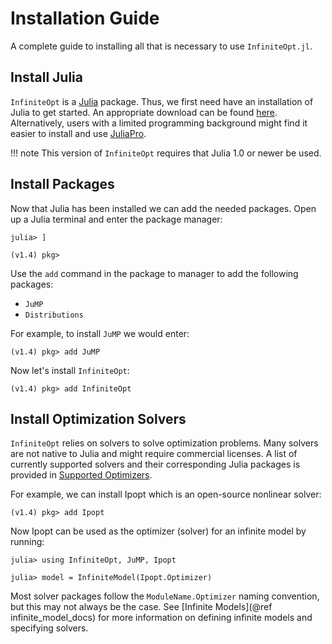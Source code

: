# Installation Guide
A complete guide to installing all that is necessary to use `InfiniteOpt.jl`.

## Install Julia
`InfiniteOpt` is a [Julia](https://julialang.org/) package. Thus, we first need
have an installation of Julia to get started. An appropriate download can be
found [here](https://julialang.org/downloads/). Alternatively, users with a
limited programming background might find it easier to install and use
[JuliaPro](https://juliacomputing.com/products/juliapro.html).

!!! note
    This version of `InfiniteOpt` requires that Julia 1.0 or newer be used.

## Install Packages
Now that Julia has been installed we can add the needed packages. Open up a
Julia terminal and enter the package manager:
```julia-repl
julia> ]

(v1.4) pkg>
```
Use the `add` command in the package to manager to add the following packages:

- `JuMP`
- `Distributions`

For example, to install `JuMP` we would enter:
```julia-repl
(v1.4) pkg> add JuMP
```

Now let's install `InfiniteOpt`:
```julia-repl
(v1.4) pkg> add InfiniteOpt
```

## Install Optimization Solvers
`InfiniteOpt` relies on solvers to solve optimization problems. Many solvers are
not native to Julia and might require commercial licenses. A list of currently
supported solvers and their corresponding Julia packages is provided in
[Supported Optimizers](@ref).

For example, we can install Ipopt which is an open-source nonlinear solver:
```julia-repl
(v1.4) pkg> add Ipopt
```
Now Ipopt can be used as the optimizer (solver) for an infinite model by running:
```julia-repl
julia> using InfiniteOpt, JuMP, Ipopt

julia> model = InfiniteModel(Ipopt.Optimizer)
```
Most solver packages follow the `ModuleName.Optimizer` naming convention, but
this may not always be the case. See [Infinite Models](@ref infinite_model_docs)
for more information on defining infinite models and specifying solvers.
